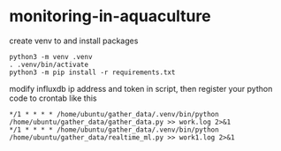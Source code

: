 # monitoring-in-aquaculture

create venv to and install packages

```
python3 -m venv .venv
. .venv/bin/activate
python3 -m pip install -r requirements.txt
```

modify influxdb ip address and token in script, then register your python code to crontab like this

```
*/1 * * * * /home/ubuntu/gather_data/.venv/bin/python /home/ubuntu/gather_data/gather_data.py >> work.log 2>&1
*/1 * * * * /home/ubuntu/gather_data/.venv/bin/python /home/ubuntu/gather_data/realtime_ml.py >> work1.log 2>&1
```
